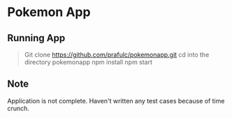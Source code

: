 # Pokemon App

## Running App

> Git clone https://github.com/prafulc/pokemonapp.git
> cd into the directory pokemonapp
> npm install
> npm start

## Note

Application is not complete. Haven't written any test cases because of time crunch.
